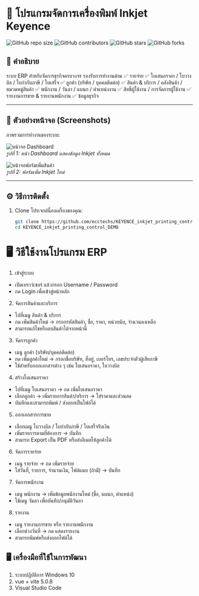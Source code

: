 
# 🚀 โปรแกรมจัดการเครื่องพิมพ์ Inkjet Keyence

![GitHub repo size](https://img.shields.io/github/repo-size/username/repo-name)
![GitHub contributors](https://img.shields.io/github/contributors/username/repo-name)
![GitHub stars](https://img.shields.io/github/stars/username/repo-name?style=social)
![GitHub forks](https://img.shields.io/github/forks/username/repo-name?style=social)

## 📖 คำอธิบาย
ระบบ ERP สำหรับจัดการธุรกิจครบวงจร รองรับการทำงานด้าน
✅ รายจ่าย
✅ ใบเสนอราคา / ใบวางบิล / ใบกำกับภาษี / ใบเสร็จ
✅ ลูกค้า (บริษัท / บุคคลติดต่อ)
✅ สินค้า & บริการ / คลังสินค้า / หมวดหมู่สินค้า
✅ พนักงาน / วันลา / แผนก / ตำแหน่งงาน
✅ สิทธิ์ผู้ใช้งาน / การจัดการผู้ใช้งาน
✅ รายงานการขาย & รายงานพนักงาน
✅ ข้อมูลธุรกิจ

---

## 📸 ตัวอย่างหน้าจอ (Screenshots)

ภาพรวมการทำงานของระบบ:

![หน้าจอ Dashboard](./images/dashboard.png)  
*รูปที่ 1: หน้า Dashboard แสดงข้อมูล Inkjet ทั้งหมด*

![หน้าจอฟอร์มเพิ่มสินค้า](./images/add_inkjet.png)  
*รูปที่ 2: ฟอร์มเพิ่ม Inkjet ใหม่*

---

## ⚙️ วิธีการติดตั้ง

1. Clone โปรเจกต์นี้ลงเครื่องของคุณ:
   ```bash 
   git clone https://github.com/ecctechs/KEYENCE_inkjet_printing_control_DEMO.git
   cd KEYENCE_inkjet_printing_control_DEMO


# 🖥️ วิธีใช้งานโปรแกรม ERP
1. เข้าสู่ระบบ
 - เปิดเบราว์เซอร์ แล้วกรอก Username / Password
 - กด Login เพื่อเข้าสู่หน้าหลัก

2. จัดการสินค้าและบริการ
- ไปที่เมนู สินค้า & บริการ
- กด เพิ่มสินค้าใหม่ → กรอกรหัสสินค้า, ชื่อ, ราคา, หน่วยนับ, จำนวนคงเหลือ
- สามารถแก้ไขหรือลบสินค้าได้จากหน้านี้

3. จัดการลูกค้า
- เมนู ลูกค้า (บริษัท/บุคคลติดต่อ)
- กด เพิ่มลูกค้าใหม่ → กรอกชื่อบริษัท, ที่อยู่, เบอร์โทร, เลขประจำตัวผู้เสียภาษี
- ใช้สำหรับออกเอกสารต่าง ๆ เช่น ใบเสนอราคา, ใบวางบิล

4. สร้างใบเสนอราคา
- ไปที่เมนู ใบเสนอราคา → กด เพิ่มใบเสนอราคา
- เลือกลูกค้า → เพิ่มรายการสินค้า/บริการ → ใส่ราคาและส่วนลด
- บันทึกและสามารถพิมพ์ / ส่งออกเป็นไฟล์ได้

5. ออกเอกสารการขาย
- เลือกเมนู ใบวางบิล / ใบกำกับภาษี / ใบเสร็จรับเงิน
- เพิ่มรายการตามที่ต้องการ → บันทึก
- สามารถ Export เป็น PDF หรือส่งอีเมลให้ลูกค้าได้

6. จัดการรายจ่าย
- เมนู รายจ่าย → กด เพิ่มรายจ่าย
- ใส่วันที่, รายการ, จำนวนเงิน, ไฟล์แนบ (ถ้ามี) → บันทึก

7. จัดการพนักงาน
- เมนู พนักงาน → เพิ่มข้อมูลพนักงานใหม่ (ชื่อ, แผนก, ตำแหน่ง)
- ใช้เมนู วันลา เพื่อบันทึก/อนุมัติวันลา

8. รายงาน

- เมนู รายงานการขาย หรือ รายงานพนักงาน
- เลือกช่วงวันที่ → กด แสดงรายงาน
- สามารถพิมพ์หรือส่งออกไฟล์ได้


## 🖥️ เครื่องมือที่ใช้ในการพัฒนา
1. ระบบปฏิบัติการ Windows 10
3. vue + vite 5.0.8
4. Visual Studio Code
